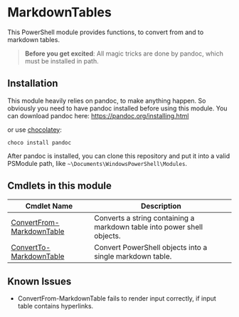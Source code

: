 # MarkdownTables

This PowerShell module provides functions, to convert from and to markdown tables.

 > **Before you get excited**: All magic tricks are done by pandoc, which must be installed in path.

## Installation

This module heavily relies on pandoc, to make anything happen. So obviously you need to have pandoc installed before using this module. You can download pandoc here: <https://pandoc.org/installing.html>

or use [chocolatey](https://chocolatey.org):

```
choco install pandoc
```

After pandoc is installed, you can clone this repository and put it into a valid PSModule path, like `~\Documents\WindowsPowerShell\Modules`.

## Cmdlets in this module

| Cmdlet Name                                                     | Description                                                             |
|-----------------------------------------------------------------|-------------------------------------------------------------------------|
| [ConvertFrom-MarkdownTable](doc/ConvertFrom-MarkdownTable.md)   | Converts a string containing a markdown table into power shell objects. |
| [ConvertTo-MarkdownTable](doc/ConvertTo-MarkdownTable.md)       | Convert PowerShell objects into a single markdown table.                |

## Known Issues

- ConvertFrom-MarkdownTable fails to render input correctly, if input table contains hyperlinks.

